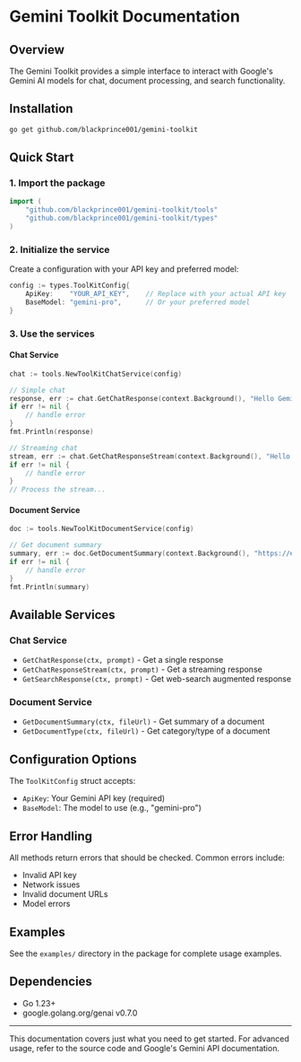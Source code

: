 # Gemini Toolkit Documentation

## Overview

The Gemini Toolkit provides a simple interface to interact with Google's Gemini AI models for chat, document processing, and search functionality.

## Installation

```bash
go get github.com/blackprince001/gemini-toolkit
```

## Quick Start

### 1. Import the package

```go
import (
    "github.com/blackprince001/gemini-toolkit/tools"
    "github.com/blackprince001/gemini-toolkit/types"
)
```

### 2. Initialize the service

Create a configuration with your API key and preferred model:

```go
config := types.ToolKitConfig{
    ApiKey:    "YOUR_API_KEY",    // Replace with your actual API key
    BaseModel: "gemini-pro",      // Or your preferred model
}
```

### 3. Use the services

#### Chat Service

```go
chat := tools.NewToolKitChatService(config)

// Simple chat
response, err := chat.GetChatResponse(context.Background(), "Hello Gemini!")
if err != nil {
    // handle error
}
fmt.Println(response)

// Streaming chat
stream, err := chat.GetChatResponseStream(context.Background(), "Hello Gemini!")
if err != nil {
    // handle error
}
// Process the stream...
```

#### Document Service

```go
doc := tools.NewToolKitDocumentService(config)

// Get document summary
summary, err := doc.GetDocumentSummary(context.Background(), "https://example.com/document.pdf")
if err != nil {
    // handle error
}
fmt.Println(summary)
```

## Available Services

### Chat Service

- `GetChatResponse(ctx, prompt)` - Get a single response
- `GetChatResponseStream(ctx, prompt)` - Get a streaming response
- `GetSearchResponse(ctx, prompt)` - Get web-search augmented response

### Document Service

- `GetDocumentSummary(ctx, fileUrl)` - Get summary of a document
- `GetDocumentType(ctx, fileUrl)` - Get category/type of a document

## Configuration Options

The `ToolKitConfig` struct accepts:

- `ApiKey`: Your Gemini API key (required)
- `BaseModel`: The model to use (e.g., "gemini-pro")

## Error Handling

All methods return errors that should be checked. Common errors include:

- Invalid API key
- Network issues
- Invalid document URLs
- Model errors

## Examples

See the `examples/` directory in the package for complete usage examples.

## Dependencies

- Go 1.23+
- google.golang.org/genai v0.7.0

---

This documentation covers just what you need to get started. For advanced usage, refer to the source code and Google's Gemini API documentation.
